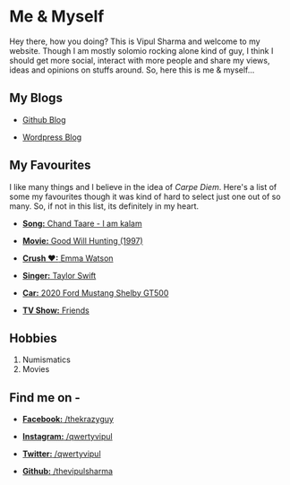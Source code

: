 # Me & Myself
Hey there, how you doing? This is Vipul Sharma and welcome to my website. Though I am mostly solomio rocking alone kind of guy, I think I should get more social, interact with more people and share my views, ideas and opinions on stuffs around. So, here this is me & myself...


## My Blogs
* [Github Blog](https://thevipulsharma.github.io/blogs)

* [Wordpress Blog](https://thevipulsharma.wordpress.com)


## My Favourites
I like many things and I believe in the idea of _Carpe Diem_. Here's a list of some my favourites though it was kind of hard to select just one out of so many. So, if not in this list, its definitely in my heart. 

* [**Song:** Chand Taare - I am kalam](https://youtu.be/iWNyT02qVSU)

* [**Movie:** Good Will Hunting (1997)](https://www.imdb.com/title/tt0119217/)

* [**Crush &hearts;:** Emma Watson](http://static.dnaindia.com/sites/default/files/2015/08/16/366097-emma-watson.jpg)

* [**Singer:** Taylor Swift](https://youtu.be/e-ORhEE9VVg)

* [**Car:** 2020 Ford Mustang Shelby GT500](http://wallpapersdsc.net/wp-content/uploads/2015/11/177.jpg)

* [**TV Show:** Friends](https://youtu.be/Yp0kth7-zsM)


## Hobbies
1. Numismatics
1. Movies


## Find me on -
* [**Facebook:** /thekrazyguy](https://www.facebook.com/thekrazyguy)

* [**Instagram:** /qwertyvipul](https://www.instagram.com/qwertyvipul/)

* [**Twitter:** /qwertyvipul](https://twitter.com/qwertyvipul/)

* [**Github:** /thevipulsharma](https://github.com/thevipulsharma)
